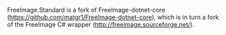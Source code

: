 FreeImage.Standard is a fork of FreeImage-dotnet-core (https://github.com/matgr1/FreeImage-dotnet-core), which is in turn a fork of the FreeImage C# wrapper (http://freeimage.sourceforge.net/).